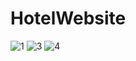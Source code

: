 # HotelWebsite
![1](https://user-images.githubusercontent.com/45368072/158860638-9e346be7-abf9-4328-b806-2cfae5746198.JPG)
![3](https://user-images.githubusercontent.com/45368072/158860643-fb0fb9f3-798f-48f9-9b82-1a977304f962.JPG)
![4](https://user-images.githubusercontent.com/45368072/158860646-b3cec27f-1b70-4c93-8354-8a521062de13.JPG)
